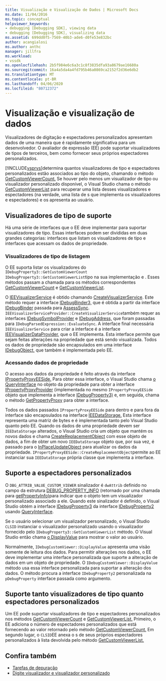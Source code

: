```yaml
---
title: Visualização e Visualização de Dados | Microsoft Docs
ms.date: 11/04/2016
ms.topic: conceptual
helpviewer_keywords:
- debugging [Debugging SDK], viewing data
- debugging [Debugging SDK], visualizing data
ms.assetid: 699dd0f5-7569-40b3-ade6-d0fe53e832bc
author: acangialosi
ms.author: anthc
manager: jillfra
ms.workload:
- vssdk
ms.openlocfilehash: 2b5f984e6c6a3c1c8f3835dfa93a8679ae16680a
ms.sourcegitcommit: 16a4a5da4a4fd795b46a0869ca2152f2d36e6db2
ms.translationtype: MT
ms.contentlocale: pt-BR
ms.lasthandoff: 04/06/2020
ms.locfileid: "80712372"
---
```

# <a name="visualizing-and-viewing-data"></a>Visualização e visualização de dados
Visualizadores de digitação e espectadores personalizados apresentam dados de uma maneira que é rapidamente significativa para um desenvolvedor. O avaliador de expressão (EE) pode suportar visualizadores de tipos de terceiros, bem como fornecer seus próprios espectadores personalizados.

 [!INCLUDE[vsprvs](../../code-quality/includes/vsprvs_md.md)]determina quantos visualizadores de tipo e espectadores personalizados estão associados ao tipo do objeto, chamando o método [GetCustomViewerCount.](../../extensibility/debugger/reference/idebugproperty3-getcustomviewercount.md) Se houver pelo menos um visualizador de tipo ou visualizador personalizado disponível, o Visual Studio chama o método [GetCustomViewerList](../../extensibility/debugger/reference/idebugproperty3-getcustomviewerlist.md) para recuperar uma lista desses visualizadores e espectadores (na verdade, uma lista de s que implementa os visualizadores e espectadores) e os apresenta ao usuário.

## <a name="supporting-type-visualizers"></a>Visualizadores de tipo de suporte
 Há uma série de interfaces que o EE deve implementar para suportar visualizadores de tipo. Essas interfaces podem ser divididas em duas grandes categorias: interfaces que listam os visualizadores de tipo e interfaces que acessam os dados de propriedade.

### <a name="listing-type-visualizers"></a>Visualizadores de tipo de listagem
 O EE suporta listar os visualizadores do `IDebugProperty3::GetCustomViewerCount` `IDebugProperty3::GetCustomViewerList`tipo na sua implementação e . Esses métodos passam a chamada para os métodos correspondentes [GetCustomViewerCount](../../extensibility/debugger/reference/ieevisualizerservice-getcustomviewercount.md) e [GetCustomViewerList](../../extensibility/debugger/reference/ieevisualizerservice-getcustomviewerlist.md).

 O [IEEVisualizerService](../../extensibility/debugger/reference/ieevisualizerservice.md) é obtido chamando [CreateVisualizerService](../../extensibility/debugger/reference/ieevisualizerserviceprovider-createvisualizerservice.md). Este método requer a interface [IDebugBinder3,](../../extensibility/debugger/reference/idebugbinder3.md) que é obtida a partir da interface [IDebugBinder](../../extensibility/debugger/reference/idebugbinder.md) passada para [AssessSync](../../extensibility/debugger/reference/idebugparsedexpression-evaluatesync.md). `IEEVisualizerServiceProvider::CreateVisualizerService`também requer as interfaces [IDebugSymbolProvider](../../extensibility/debugger/reference/idebugsymbolprovider.md) e [IDebugAddress,](../../extensibility/debugger/reference/idebugaddress.md) que foram passadas para `IDebugParsedExpression::EvaluateSync`. A interface final necessária `IEEVisualizerService` para criar a interface é a interface [IEEVisualizerDataProvider,](../../extensibility/debugger/reference/ieevisualizerdataprovider.md) que o EE implementa. Esta interface permite que sejam feitas alterações na propriedade que está sendo visualizada. Todos os dados de propriedade são encapsulados em uma interface [IDebugObject,](../../extensibility/debugger/reference/idebugobject.md) que também é implementada pelo EE.

### <a name="accessing-property-data"></a>Acessando dados de propriedade
 O acesso aos dados da propriedade é feito através da interface [IPropertyProxyEESide.](../../extensibility/debugger/reference/ipropertyproxyeeside.md) Para obter essa interface, o Visual Studio chama [o QueryInterface](/cpp/atl/queryinterface) no objeto da propriedade para obter a interface [IPropertyProxyProvider](../../extensibility/debugger/reference/ipropertyproxyprovider.md) (implementada no mesmo `IPropertyProxyEESide` objeto que implementa a interface [IDebugProperty3)](../../extensibility/debugger/reference/idebugproperty3.md) e, em seguida, chama o método [GetPropertyProxy](../../extensibility/debugger/reference/ipropertyproxyprovider-getpropertyproxy.md) para obter a interface.

 Todos os dados passados `IPropertyProxyEESide` para dentro e para fora da interface são encapsulados na interface [IEEDataStorage.](../../extensibility/debugger/reference/ieedatastorage.md) Esta interface representa uma matriz de bytes e é implementada tanto pelo Visual Studio quanto pelo EE. Quando os dados de uma propriedade devem ser `IEEDataStorage` alterados, o Visual Studio cria um objeto que mantém os novos dados e chama [CreateReplacementObject](../../extensibility/debugger/reference/ipropertyproxyeeside-createreplacementobject.md) com esse objeto de dados, a fim de obter um novo `IEEDataStorage` objeto que, por sua vez, é passado para o [InPlaceUpdateObject](../../extensibility/debugger/reference/ipropertyproxyeeside-inplaceupdateobject.md) para atualizar os dados da propriedade. `IPropertyProxyEESide::CreateReplacementObject`permite ao EE instanciar sua `IEEDataStorage` própria classe que implementa a interface.

## <a name="supporting-custom-viewers"></a>Suporte a espectadores personalizados
 O `DBG_ATTRIB_VALUE_CUSTOM_VIEWER` sinalizador é `dwAttrib` definido no campo da estrutura [DEBUG_PROPERTY_INFO](../../extensibility/debugger/reference/debug-property-info.md) (retornado por uma chamada para [getPropertyInfo)](../../extensibility/debugger/reference/idebugproperty2-getpropertyinfo.md)para indicar que o objeto tem um visualizador personalizado associado a ele. Quando este sinalizador é definido, o Visual Studio obtém a interface [IDebugProperty3](../../extensibility/debugger/reference/idebugproperty3.md) da interface [IDebugProperty2](../../extensibility/debugger/reference/idebugproperty2.md) usando [QueryInterface](/cpp/atl/queryinterface).

 Se o usuário selecionar um visualizador personalizado, o Visual Studio `CLSID` instanciar o visualizador personalizado usando o visualizador fornecido pelo `IDebugProperty3::GetCustomViewerList` método. O Visual Studio então chama [o DisplayValue](../../extensibility/debugger/reference/idebugcustomviewer-displayvalue.md) para mostrar o valor ao usuário.

 Normalmente, `IDebugCustomViewer::DisplayValue` apresenta uma visão somente de leitura dos dados. Para permitir alterações nos dados, o EE deve implementar uma interface personalizada que suporte a alteração de dados em um objeto de propriedade. O `IDebugCustomViewer::DisplayValue` método usa essa interface personalizada para suportar a alteração dos dados. O método procura a interface `IDebugProperty2` personalizada na `pDebugProperty` interface passada como argumento.

## <a name="supporting-both-type-visualizers-and-custom-viewers"></a>Suporte tanto visualizadores de tipo quanto espectadores personalizados
 Um EE pode suportar visualizadores de tipo e espectadores personalizados nos métodos [GetCustomViewerCount](../../extensibility/debugger/reference/idebugproperty3-getcustomviewercount.md) e [GetCustomViewerList.](../../extensibility/debugger/reference/idebugproperty3-getcustomviewerlist.md) Primeiro, o EE adiciona o número de espectadores personalizados que está fornecendo ao valor retornado pelo método [GetCustomViewerCount.](../../extensibility/debugger/reference/ieevisualizerservice-getcustomviewercount.md) Em segundo lugar, o `CLSID`EE anexa o s de seus próprios espectadores personalizados à lista devolvida pelo método [GetCustomViewerList.](../../extensibility/debugger/reference/ieevisualizerservice-getcustomviewerlist.md)

## <a name="see-also"></a>Confira também
- [Tarefas de depuração](../../extensibility/debugger/debugging-tasks.md)
- [Digite visualizador e visualizador personalizado](../../extensibility/debugger/type-visualizer-and-custom-viewer.md)

